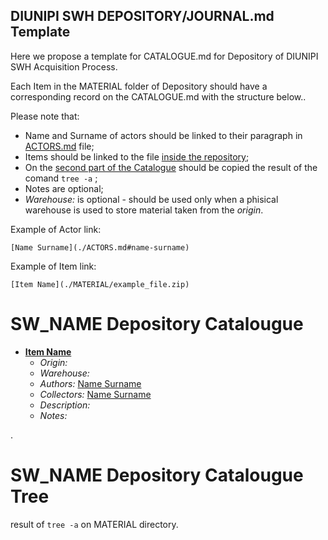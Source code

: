 ## DIUNIPI SWH DEPOSITORY/JOURNAL.md Template

Here we propose a template for CATALOGUE<span>.md for Depository of DIUNIPI SWH Acquisition Process.

Each Item in the MATERIAL folder of Depository should have a corresponding record on the CATALOGUE<span>.md with the structure below..

Please note that:
* Name and Surname of actors should be linked to their paragraph in [ACTORS.md](./ACTORS.md) file;
* Items should be linked to the file [inside the repository](./MATERIAL/);
* On the [second part of the Catalogue](./CATALOGUE.md#SW_NAME-Depository-Catalougue-Tree) should be copied the result of the comand `tree -a` ;
* Notes are optional;
* *Warehouse:* is optional - should be used only when a phisical warehouse is used to store material taken from the *origin*.

Example of Actor link:
~~~
[Name Surname](./ACTORS.md#name-surname)
~~~
Example of Item link:
~~~
[Item Name](./MATERIAL/example_file.zip)
~~~


# SW_NAME Depository Catalougue


* **[Item Name](./MATERIAL/example_file.zip)**
  * *Origin:* 
  * *Warehouse:*
  * *Authors:* [Name Surname](./ACTORS.md#name-surname)
  * *Collectors:* [Name Surname](./ACTORS.md#name-surname)
  * *Description:* 
  * *Notes:*
  
.

# SW_NAME Depository Catalougue Tree


result of `tree -a`  on MATERIAL directory.
